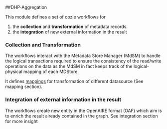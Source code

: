 ##DHP-Aggregation

This module defines a set of oozie workflows for

1. the **collection** and **transformation** of metadata records.
2. the **integration** of new external information in the result


### Collection and Transformation

The workflows interact with the Metadata Store Manager (MdSM) to handle the logical transactions required to ensure
the consistency of the read/write operations on the data as the MdSM in fact keeps track of the logical-physical mapping
of each MDStore.

It defines [mappings](mappings.md) for transformation of different datasource (See mapping section).

### Integration of external information in the result

The workflows create new entity in the OpenAIRE format (OAF) which aim is to enrich the result already contained in the graph.
See integration section for more insight
